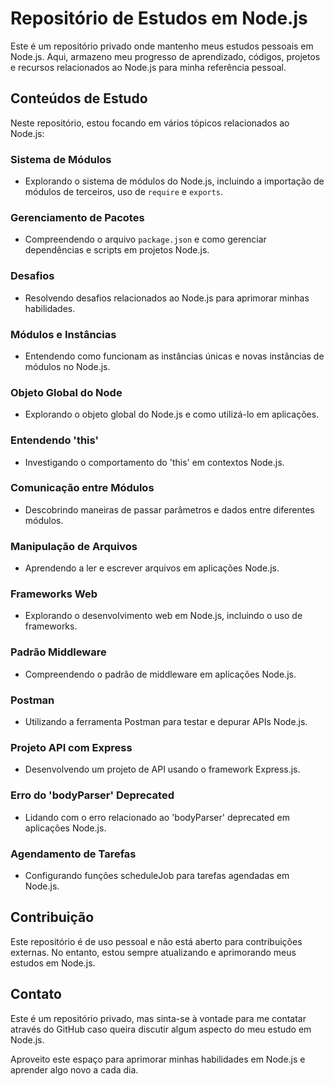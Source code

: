 # Repositório de Estudos em Node.js

Este é um repositório privado onde mantenho meus estudos pessoais em Node.js. Aqui, armazeno meu progresso de aprendizado, códigos, projetos e recursos relacionados ao Node.js para minha referência pessoal.

## Conteúdos de Estudo

Neste repositório, estou focando em vários tópicos relacionados ao Node.js:

### Sistema de Módulos

- Explorando o sistema de módulos do Node.js, incluindo a importação de módulos de terceiros, uso de `require` e `exports`.

### Gerenciamento de Pacotes

- Compreendendo o arquivo `package.json` e como gerenciar dependências e scripts em projetos Node.js.

### Desafios

- Resolvendo desafios relacionados ao Node.js para aprimorar minhas habilidades.

### Módulos e Instâncias

- Entendendo como funcionam as instâncias únicas e novas instâncias de módulos no Node.js.

### Objeto Global do Node

- Explorando o objeto global do Node.js e como utilizá-lo em aplicações.

### Entendendo 'this'

- Investigando o comportamento do 'this' em contextos Node.js.

### Comunicação entre Módulos

- Descobrindo maneiras de passar parâmetros e dados entre diferentes módulos.

### Manipulação de Arquivos

- Aprendendo a ler e escrever arquivos em aplicações Node.js.

### Frameworks Web

- Explorando o desenvolvimento web em Node.js, incluindo o uso de frameworks.

### Padrão Middleware

- Compreendendo o padrão de middleware em aplicações Node.js.

### Postman

- Utilizando a ferramenta Postman para testar e depurar APIs Node.js.

### Projeto API com Express

- Desenvolvendo um projeto de API usando o framework Express.js.

### Erro do 'bodyParser' Deprecated

- Lidando com o erro relacionado ao 'bodyParser' deprecated em aplicações Node.js.

### Agendamento de Tarefas

- Configurando funções scheduleJob para tarefas agendadas em Node.js.

## Contribuição

Este repositório é de uso pessoal e não está aberto para contribuições externas. No entanto, estou sempre atualizando e aprimorando meus estudos em Node.js.

## Contato

Este é um repositório privado, mas sinta-se à vontade para me contatar através do GitHub caso queira discutir algum aspecto do meu estudo em Node.js.

Aproveito este espaço para aprimorar minhas habilidades em Node.js e aprender algo novo a cada dia.

